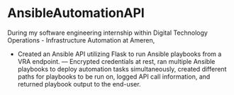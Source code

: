# AnsibleAutomationAPI

During my software engineering internship within Digital Technology Operations - Infrastructure Automation at Ameren, 
- Created an Ansible API utilizing Flask to run Ansible playbooks from a VRA endpoint.
— Encrypted credentials at rest, ran multiple Ansible playbooks to deploy automation tasks simultaneously, created different paths for playbooks to be run on, logged API call information, and returned playbook output to the end-user.
